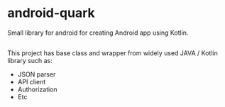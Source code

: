 # android-quark
Small library for android for creating Android app using Kotlin.

##

This project has base class and wrapper from widely used JAVA / Kotlin library such as:

- JSON parser
- API client
- Authorization
- Etc